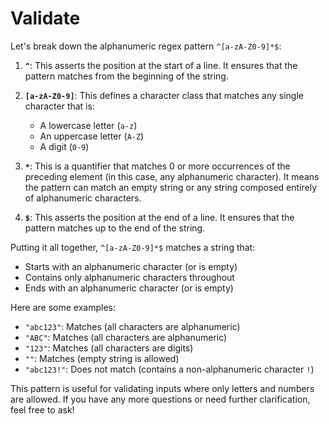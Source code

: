 # Validate 
Let's break down the alphanumeric regex pattern `^[a-zA-Z0-9]*$`:

1. **`^`**: This asserts the position at the start of a line. It ensures that the pattern matches from the beginning of the string.

2. **`[a-zA-Z0-9]`**: This defines a character class that matches any single character that is:
   - A lowercase letter (`a-z`)
   - An uppercase letter (`A-Z`)
   - A digit (`0-9`)

3. **`*`**: This is a quantifier that matches 0 or more occurrences of the preceding element (in this case, any alphanumeric character). It means the pattern can match an empty string or any string composed entirely of alphanumeric characters.

4. **`$`**: This asserts the position at the end of a line. It ensures that the pattern matches up to the end of the string.

Putting it all together, `^[a-zA-Z0-9]*$` matches a string that:
- Starts with an alphanumeric character (or is empty)
- Contains only alphanumeric characters throughout
- Ends with an alphanumeric character (or is empty)

Here are some examples:
- `"abc123"`: Matches (all characters are alphanumeric)
- `"ABC"`: Matches (all characters are alphanumeric)
- `"123"`: Matches (all characters are digits)
- `""`: Matches (empty string is allowed)
- `"abc123!"`: Does not match (contains a non-alphanumeric character `!`)

This pattern is useful for validating inputs where only letters and numbers are allowed. If you have any more questions or need further clarification, feel free to ask!
